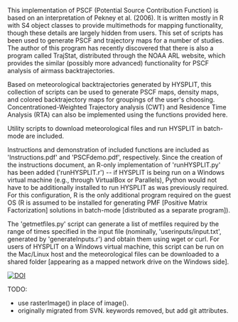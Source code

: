 This implementation of PSCF (Potential Source Contribution Function) is based on an interpretation of Pekney et al. (2006). It is written mostly in R with S4 object classes to provide multimethods for mapping functionality, though these details are largely hidden from users. This set of scripts has been used to generate PSCF and trajectory maps for a number of studies. The author of this program has recently discovered that there is also a program called TrajStat, distributed through the NOAA ARL website, which provides the similar (possibly more advanced) functionality for PSCF analysis of airmass backtrajectories.

Based on meteorological backtrajectories generated by HYSPLIT, this collection of scripts can be used to generate PSCF maps, density maps, and colored backtrajectory maps for groupings of the user's choosing. Concentrationed-Weighted Trajectory analysis (CWT) and Residence Time Analysis (RTA) can also be implemented using the functions provided here.

Utility scripts to download meteorological files and run HYSPLIT in batch-mode are included.

Instructions and demonstration of included functions are included as 'Instructions.pdf' and 'PSCFdemo.pdf', respectively. Since the creation of the instructions document, an R-only implementation of 'runHYSPLIT.py' has been added ('runHYSPLIT.r') -- if HYSPLIT is being run on a Windows virtual machine (e.g., through VirtualBox or Parallels), Python would not have to be additionally installed to run HYSPLIT as was previously required. For this configuration, R is the only additional program required on the guest OS (R is assumed to be installed for generating PMF [Positive Matrix Factorization] solutions in batch-mode [distributed as a separate program]).

The 'getmetfiles.py' script can generate a list of metfiles required by the range of times specified in the input file (nominally, 'userinputs/input.txt', generated by 'generateInputs.r') and obtain them using wget or curl. For users of HYSPLIT on a Windows virtual machine, this script can be run on the Mac/Linux host and the meteorological files can be downloaded to a shared folder [appearing as a mapped network drive on the Windows side].


[![DOI](https://zenodo.org/badge/19334/stakahama/pscf.svg)](https://zenodo.org/badge/latestdoi/19334/stakahama/pscf)

TODO:
- use rasterImage() in place of image().
- originally migrated from SVN. keywords removed, but add git attributes.
